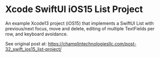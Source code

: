 # Xcode SwiftUI iOS15 List Project

An example Xcode13 project (iOS15) that implements a SwiftUI List with previous/next focus, move and delete, editing of multiple TextFields per row, and keyboard avoidance.

See original post at: https://champlintechnologiesllc.com/post-32_swift_ios15_list-project/
